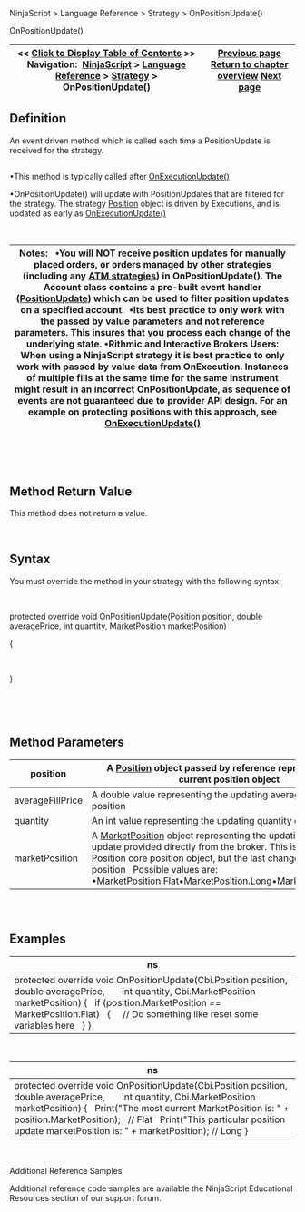 ﻿


NinjaScript \> Language Reference \> Strategy \> OnPositionUpdate()






















OnPositionUpdate()







| \<\< [Click to Display Table of Contents](onpositionupdate.md) \>\> **Navigation:**     [NinjaScript](ninjascript.md) \> [Language Reference](language_reference_wip.md) \> [Strategy](strategy.md) \> OnPositionUpdate() | [Previous page](onorderupdate.md) [Return to chapter overview](strategy.md) [Next page](optimizationperiod.md) |
| --- | --- |











## Definition


An event driven method which is called each time a PositionUpdate is received for the strategy.


## 


•This method is typically called after [OnExecutionUpdate()](onexecutionupdate.md)

•OnPositionUpdate() will update with PositionUpdates that are filtered for the strategy. The strategy [Position](position.md) object is driven by Executions, and is updated as early as [OnExecutionUpdate()](onexecutionupdate.md)

 




| Notes:    •You will NOT receive position updates for manually placed orders, or orders managed by other strategies (including any [ATM strategies](using_atm_strategies.md)) in OnPositionUpdate(). The Account class contains a pre\-built event handler ([PositionUpdate](positionupdate.md)) which can be used to filter position updates on a specified account.  •Its best practice to only work with the passed by value parameters and not reference parameters. This insures that you process each change of the underlying state. •Rithmic and Interactive Brokers Users: When using a NinjaScript strategy it is best practice to only work with passed by value data from OnExecution. Instances of multiple fills at the same time for the same instrument might result in an incorrect OnPositionUpdate, as sequence of events are not guaranteed due to provider API design. For an example on protecting positions with this approach, see [OnExecutionUpdate()](onexecutionupdate.md) |
| --- |



 


 


## Method Return Value


This method does not return a value.


 


## Syntax
You must override the method in your strategy with the following syntax:


 


protected override void OnPositionUpdate(Position position, double averagePrice, int quantity, MarketPosition marketPosition)  

{  

      

}    


 


 


## Method Parameters




| position | A [Position](position.md) object passed by reference representing the current position object |
| --- | --- |
| averageFillPrice | A double value representing the updating average fill price of a position |
| quantity | An int value representing the updating quantity of a position |
| marketPosition | A [MarketPosition](position_marketposition.md) object representing the updating position update provided directly from the broker. This is not the actual Position core position object, but the last change of the market position    Possible values are:   •MarketPosition.Flat•MarketPosition.Long•MarketPosition.Short |



## 


 


## Examples




| ns |
| --- |
| protected override void OnPositionUpdate(Cbi.Position position, double averagePrice,        int quantity, Cbi.MarketPosition marketPosition) {    if (position.MarketPosition \=\= MarketPosition.Flat)    {      // Do something like reset some variables here    } } |



 




| ns |
| --- |
| protected override void OnPositionUpdate(Cbi.Position position, double averagePrice,        int quantity, Cbi.MarketPosition marketPosition) {    Print("The most current MarketPosition is: " \+ position.MarketPosition);   // Flat    Print("This particular position update marketPosition is: " \+ marketPosition); // Long } |



   

Additional Reference Samples  

Additional reference code samples are available the NinjaScript Educational Resources section of our support forum.








